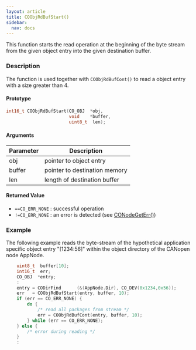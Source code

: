 ```yaml
---
layout: article
title: COObjRdBufStart()
sidebar:
  nav: docs
---
```


This function starts the read operation at the beginning of the byte stream from the given object entry into the given destination buffer.

<!--more-->

### Description

The function is used together with `COObjRdBufCont()` to read a object entry with a size greater than 4.

#### Prototype

```c
int16_t COObjRdBufStart(CO_OBJ  *obj,
                        void    *buffer,
                        uint8_t  len);
```

#### Arguments

| Parameter | Description |
| --- | --- |
| obj | pointer to object entry |
| buffer | pointer to destination memory |
| len | length of destination buffer |

#### Returned Value

- `==CO_ERR_NONE` : successful operation
- `!=CO_ERR_NONE` : an error is detected (see [CONodeGetErr()](/api_node/co-node-get-err))

### Example

The following example reads the byte-stream of the hypothetical application specific object entry "[1234:56]" within the object directory of the CANopen node AppNode.

```c
    uint8_t  buffer[10];
    int16_t  err;
    CO_OBJ  *entry;
    :
    entry = CODirFind      (&(AppNode.Dir), CO_DEV(0x1234,0x56));
    err   = COObjRdBufStart(entry, buffer, 10);
    if (err == CO_ERR_NONE) {
        do {
            /* read all packages from stream */
            err = COObjRdBufCont(entry, buffer, 10);
        } while (err == CO_ERR_NONE);
    } else {
        /* error during reading */
    }
    :
```
